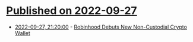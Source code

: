 # [Published on 2022-09-27](index.md)

* [2022-09-27, 21:20:00](https://tech.slashdot.org/story/22/09/27/1640235/robinhood-debuts-new-non-custodial-crypto-wallet?utm_source=rss1.0mainlinkanon&utm_medium=feed) - [Robinhood Debuts New Non-Custodial Crypto Wallet](https://tech.slashdot.org/story/22/09/27/1640235/robinhood-debuts-new-non-custodial-crypto-wallet?utm_source=rss1.0mainlinkanon&utm_medium=feed)
